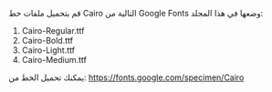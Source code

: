 قم بتحميل ملفات خط Cairo التالية من Google Fonts وضعها في هذا المجلد:

1. Cairo-Regular.ttf
2. Cairo-Bold.ttf
3. Cairo-Light.ttf
4. Cairo-Medium.ttf

يمكنك تحميل الخط من:
https://fonts.google.com/specimen/Cairo

